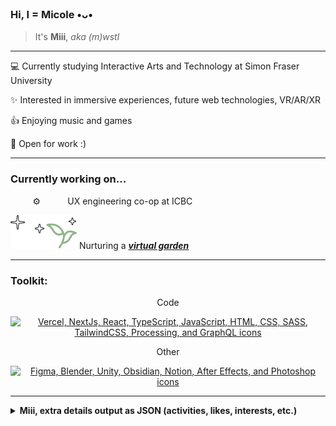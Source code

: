 ### Hi, I = Micole •ᴗ•
> It's **Miii**, *aka (m)wstl*

---

💻 Currently studying Interactive Arts and Technology at Simon Fraser University

✨ Interested in immersive experiences, future web technologies, VR/AR/XR

👍 Enjoying music and games

👀 Open for work :)

---

### Currently working on...

&nbsp;&nbsp;&nbsp;&nbsp;&nbsp;&nbsp;&nbsp;&nbsp; ⚙️ &nbsp;&nbsp;&nbsp;&nbsp;&nbsp;&nbsp;&nbsp;&nbsp;&nbsp; 
UX engineering co-op at ICBC 

[![Virtual Garden icon, a seedling with three stars](https://raw.githubusercontent.com/mwstl/mwstl/refs/heads/main/github-garden.png)](https://quartz-nu.vercel.app/)
Nurturing a [***virtual garden***](https://quartz-nu.vercel.app/)

---

### Toolkit:

<p align="center">Code</p>
<p align="center">
  <a href="https://skillicons.dev">
    <img src="https://skillicons.dev/icons?i=vercel,nextjs,react,ts,js,html,css,sass,tailwind,processing,graphql"  alt="Vercel, NextJs, React, TypeScript, JavaScript, HTML, CSS, SASS, TailwindCSS, Processing, and GraphQL icons" />
  </a>
</p>


<p align="center">Other</p>
<p align="center">
  <a href="https://skillicons.dev">
    <img src="https://skillicons.dev/icons?i=figma,blender,unity,obsidian,notion,ae,ps" alt="Figma, Blender, Unity, Obsidian, Notion, After Effects, and Photoshop icons" />
  </a>
</p>

---

<details>
<summary style="font-weight: bold;">Miii, extra details output as JSON (activities, likes, interests, etc.)</summary>

```ts
const Micole: Me = {
  info: {
    school: "Simon Fraser University",
    studies: "Interactive Arts and Technology",
    work: "open for work",
  },
  activities: {
    "code-projects": "virtual garden",
    other: ["photography", "travel", "3D printing", "Lego", "generative art code", "daydreaming", "eating"],
    "want-to-do": ["sculpture", "music production", "drawing/painting", "crafting useful items", "astrophotography", "learn a few different languages", "linux", "solidity", "threejs", "... a lot of things - honestly"],
  },
  "generic-likes": {
    color: ["some shades of lighter greens", "monochrome shades", "blues probably"],
    food: ["sweets/desserts", "fruits", "rice.", "rice noodle", "aglio e olio", "curries/stews", "pisang goreng", "satay"],
    drink: ["tea - usually", "bubble tea - sometimes", "sweeter coffee - once in a while", "water - when dehydrated"],
  },
  interests: {
    fun: ["reading", "learning", "YouTube", "Instagram", "Spotify (commuting)"],
    "yt-feed": ["music", "vtuber clip (mostly HoloEN)", "true crime analysis", "mysteries", "animated documentary channels"],
    "ig-feed": ["poster design", "3D model", "architecture", "product renders", "painting/drawing", "fx trading", "vehicles"],
    music: {
      genres: ["vocaloid", "C/J/K-pop", "J-rock", "rap", "hip-hop", "metal", "electro", "R&B", "instrumental", "game ost", "breakcore", "lofi", "glitch hop", "symphonic hardcore", "techno", "ambient", "... most things with rhythm or melody"],
      artists: ["Isekaijoucho", "TatshMusicCircle", "Linkin Park", "Babymetal", "Ado", "Camellia", "Team Grimoire", "LOLUET", "Chanmina", "9Lana", "Mori Calliope", "Ninomae Ina'nis", "KAF", "kordhell", "AZALI", "Mabodofu", "Dustcell", "t+pazolite", "Eve", "Mili", "tnbee", "tn-shi", "Nhato", "Atarashii Gakko!", "Dazbee", "Azari", "Rosu", "... and many more"],
      "game-music": ["Cytus", "Maplestory", "Arcaea", "NieR", "Wuthering Waves", "Punishing: Gray Raven", "Honkai Star Rail", "Goddess of Victory: Nikke", "Legend of Zelda", "... probably forgot some"],
    },
    tech: ["crypto", "web3", "VR/AR/XR"],
  },
  attitude: ["go with the flow", "don't worry, be happy"],
  thoughts: "",
}
```
</details>
